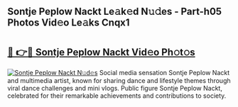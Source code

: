 ## Sontje Peplow Nackt Le𝚊k𝚎d N𝚞𝚍es - Part-h05 Photos Vid𝚎o Le𝚊ks Cnqx1

# <h2><a href="http://fbauea.evod.top/?m=Sontje+Peplow+Nackt">🔗 👉🔴 Sontje Peplow Nackt Vid𝚎o Ph𝚘t𝚘s</a></h2>

[![Sontje Peplow Nackt N𝚞d𝚎s](https://i.imgur.com/8V9OHl7.gif)](http://fbauea.evod.top/?m=Sontje+Peplow+Nackt)
Social media sensation Sontje Peplow Nackt and multimedia artist, known for sharing dance and lifestyle themes through viral dance challenges and mini vlogs. Public figure Sontje Peplow Nackt, celebrated for their remarkable achievements and contributions to society. 
